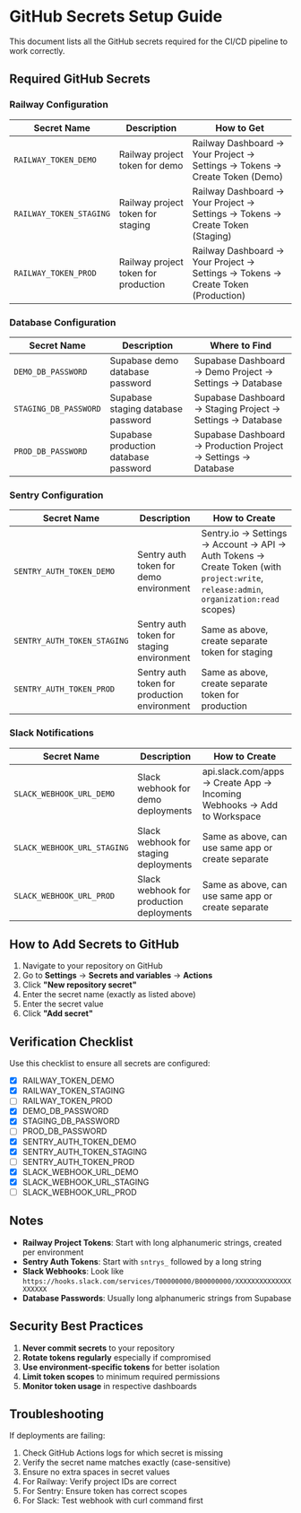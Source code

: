 # GitHub Secrets Setup Guide

This document lists all the GitHub secrets required for the CI/CD pipeline to work correctly.

## Required GitHub Secrets

### Railway Configuration

| Secret Name             | Description                          | How to Get                                                                       |
| ----------------------- | ------------------------------------ | -------------------------------------------------------------------------------- |
| `RAILWAY_TOKEN_DEMO`    | Railway project token for demo       | Railway Dashboard → Your Project → Settings → Tokens → Create Token (Demo)       |
| `RAILWAY_TOKEN_STAGING` | Railway project token for staging    | Railway Dashboard → Your Project → Settings → Tokens → Create Token (Staging)    |
| `RAILWAY_TOKEN_PROD`    | Railway project token for production | Railway Dashboard → Your Project → Settings → Tokens → Create Token (Production) |

### Database Configuration

| Secret Name           | Description                           | Where to Find                                                 |
| --------------------- | ------------------------------------- | ------------------------------------------------------------- |
| `DEMO_DB_PASSWORD`    | Supabase demo database password       | Supabase Dashboard → Demo Project → Settings → Database       |
| `STAGING_DB_PASSWORD` | Supabase staging database password    | Supabase Dashboard → Staging Project → Settings → Database    |
| `PROD_DB_PASSWORD`    | Supabase production database password | Supabase Dashboard → Production Project → Settings → Database |

### Sentry Configuration

| Secret Name                 | Description                                  | How to Create                                                                                                                         |
| --------------------------- | -------------------------------------------- | ------------------------------------------------------------------------------------------------------------------------------------- |
| `SENTRY_AUTH_TOKEN_DEMO`    | Sentry auth token for demo environment       | Sentry.io → Settings → Account → API → Auth Tokens → Create Token (with `project:write`, `release:admin`, `organization:read` scopes) |
| `SENTRY_AUTH_TOKEN_STAGING` | Sentry auth token for staging environment    | Same as above, create separate token for staging                                                                                      |
| `SENTRY_AUTH_TOKEN_PROD`    | Sentry auth token for production environment | Same as above, create separate token for production                                                                                   |

### Slack Notifications

| Secret Name                 | Description                              | How to Create                                                          |
| --------------------------- | ---------------------------------------- | ---------------------------------------------------------------------- |
| `SLACK_WEBHOOK_URL_DEMO`    | Slack webhook for demo deployments       | api.slack.com/apps → Create App → Incoming Webhooks → Add to Workspace |
| `SLACK_WEBHOOK_URL_STAGING` | Slack webhook for staging deployments    | Same as above, can use same app or create separate                     |
| `SLACK_WEBHOOK_URL_PROD`    | Slack webhook for production deployments | Same as above, can use same app or create separate                     |

## How to Add Secrets to GitHub

1. Navigate to your repository on GitHub
2. Go to **Settings** → **Secrets and variables** → **Actions**
3. Click **"New repository secret"**
4. Enter the secret name (exactly as listed above)
5. Enter the secret value
6. Click **"Add secret"**

## Verification Checklist

Use this checklist to ensure all secrets are configured:

- [x] RAILWAY_TOKEN_DEMO
- [x] RAILWAY_TOKEN_STAGING
- [ ] RAILWAY_TOKEN_PROD
- [x] DEMO_DB_PASSWORD
- [x] STAGING_DB_PASSWORD
- [ ] PROD_DB_PASSWORD
- [x] SENTRY_AUTH_TOKEN_DEMO
- [x] SENTRY_AUTH_TOKEN_STAGING
- [ ] SENTRY_AUTH_TOKEN_PROD
- [x] SLACK_WEBHOOK_URL_DEMO
- [x] SLACK_WEBHOOK_URL_STAGING
- [ ] SLACK_WEBHOOK_URL_PROD

## Notes

- **Railway Project Tokens**: Start with long alphanumeric strings, created per environment
- **Sentry Auth Tokens**: Start with `sntrys_` followed by a long string
- **Slack Webhooks**: Look like `https://hooks.slack.com/services/T00000000/B00000000/XXXXXXXXXXXXXXXXXXXX`
- **Database Passwords**: Usually long alphanumeric strings from Supabase

## Security Best Practices

1. **Never commit secrets** to your repository
2. **Rotate tokens regularly** especially if compromised
3. **Use environment-specific tokens** for better isolation
4. **Limit token scopes** to minimum required permissions
5. **Monitor token usage** in respective dashboards

## Troubleshooting

If deployments are failing:

1. Check GitHub Actions logs for which secret is missing
2. Verify the secret name matches exactly (case-sensitive)
3. Ensure no extra spaces in secret values
4. For Railway: Verify project IDs are correct
5. For Sentry: Ensure token has correct scopes
6. For Slack: Test webhook with curl command first
